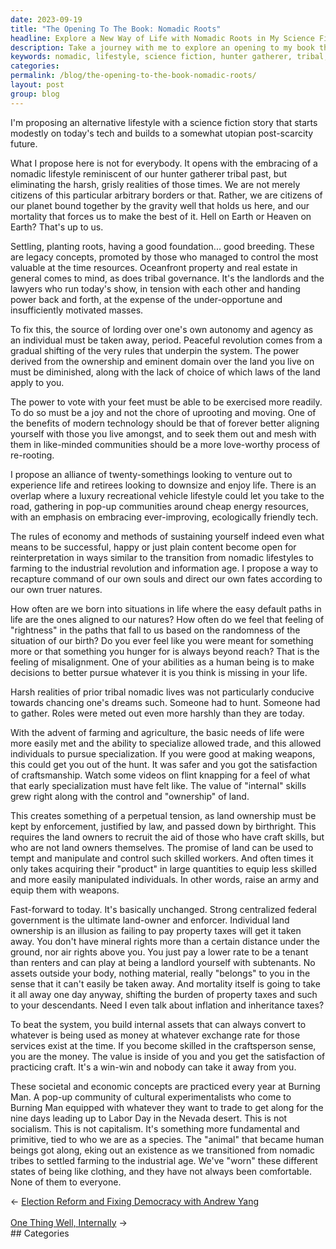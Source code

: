 ```yaml
---
date: 2023-09-19
title: "The Opening To The Book: Nomadic Roots"
headline: Explore a New Way of Life with Nomadic Roots in My Science Fiction Story.
description: Take a journey with me to explore an opening to my book that considers alternative lifestyle that embraces our nomadic past and builds towards a post-scarcity future. I propose a way to recapture our autonomy and agency as individuals, and to vote with our feet more freely. Experience the joy of craftsmanship and re-rooting into like-minded communities.
keywords: nomadic, lifestyle, science fiction, hunter gatherer, tribal, borders, planet, gravity well, mortality, settling, planting roots, foundation, good breeding, landlords, lawyers, autonomy, agency, individual, peaceful revolution, rules, power, ownership, eminent domain, land, laws, vote, feet, modern technology, like-minded communities, alliance, twenty-somethings, retirees, luxury recreational vehicle, pop-up communities, cheap energy, ecologically friendly, tech
categories: 
permalink: /blog/the-opening-to-the-book-nomadic-roots/
layout: post
group: blog
---
```



I'm proposing an alternative lifestyle with a science fiction story that starts
modestly on today's tech and builds to a somewhat utopian post-scarcity future.

What I propose here is not for everybody. It opens with the embracing of a
nomadic lifestyle reminiscent of our hunter gatherer tribal past, but
eliminating the harsh, grisly realities of those times. We are not merely
citizens of this particular arbitrary borders or that. Rather, we are citizens
of our planet bound together by the gravity well that holds us here, and our
mortality that forces us to make the best of it. Hell on Earth or Heaven on
Earth? That's up to us.

Settling, planting roots, having a good foundation... good breeding. These are
legacy concepts, promoted by those who managed to control the most valuable at
the time resources. Oceanfront property and real estate in general comes to
mind, as does tribal governance. It's the landlords and the lawyers who run
today's show, in tension with each other and handing power back and forth, at
the expense of the under-opportune and insufficiently motivated masses.

To fix this, the source of lording over one's own autonomy and agency as an
individual must be taken away, period. Peaceful revolution comes from a gradual
shifting of the very rules that underpin the system. The power derived from the
ownership and eminent domain over the land you live on must be diminished,
along with the lack of choice of which laws of the land apply to you. 

The power to vote with your feet must be able to be exercised more readily. To
do so must be a joy and not the chore of uprooting and moving. One of the
benefits of modern technology should be that of forever better aligning
yourself with those you live amongst, and to seek them out and mesh with them
in like-minded communities should be a more love-worthy process of re-rooting.

I propose an alliance of twenty-somethings looking to venture out to experience
life and retirees looking to downsize and enjoy life. There is an overlap where
a luxury recreational vehicle lifestyle could let you take to the road,
gathering in pop-up communities around cheap energy resources, with an emphasis
on embracing ever-improving, ecologically friendly tech.

The rules of economy and methods of sustaining yourself indeed even what means
to be successful, happy or just plain content become open for reinterpretation
in ways similar to the transition from nomadic lifestyles to farming to the
industrial revolution and information age. I propose a way to recapture command
of our own souls and direct our own fates according to our own truer natures.

How often are we born into situations in life where the easy default paths in
life are the ones aligned to our natures? How often do we feel that feeling of
"rightness" in the paths that fall to us based on the randomness of the
situation of our birth? Do you ever feel like you were meant for something more
or that something you hunger for is always beyond reach? That is the feeling of
misalignment. One of your abilities as a human being is to make decisions to
better pursue whatever it is you think is missing in your life.

Harsh realities of prior tribal nomadic lives was not particularly conducive
towards chancing one's dreams such. Someone had to hunt. Someone had to gather.
Roles were meted out even more harshly than they are today. 

With the advent of farming and agriculture, the basic needs of life were more
easily met and the ability to specialize allowed trade, and this allowed
individuals to pursue specialization. If you were good at making weapons, this
could get you out of the hunt. It was safer and you got the satisfaction of
craftsmanship. Watch some videos on flint knapping for a feel of what that
early specialization must have felt like. The value of "internal" skills grew
right along with the control and "ownership" of land.

This creates something of a perpetual tension, as land ownership must be kept
by enforcement, justified by law, and passed down by birthright. This requires
the land owners to recruit the aid of those who have craft skills, but who are
not land owners themselves. The promise of land can be used to tempt and
manipulate and control such skilled workers. And often times it only takes
acquiring their "product" in large quantities to equip less skilled and more
easily manipulated individuals. In other words, raise an army and equip them
with weapons. 

Fast-forward to today. It's basically unchanged. Strong centralized federal
government is the ultimate land-owner and enforcer. Individual land ownership
is an illusion as failing to pay property taxes will get it taken away. You
don't have mineral rights more than a certain distance under the ground, nor
air rights above you. You just pay a lower rate to be a tenant than renters and
can play at being a landlord yourself with subtenants. No assets outside your
body, nothing material, really "belongs" to you in the sense that it can't
easily be taken away. And mortality itself is going to take it all away one day
anyway, shifting the burden of property taxes and such to your descendants.
Need I even talk about inflation and inheritance taxes?

To beat the system, you build internal assets that can always convert to
whatever is being used as money at whatever exchange rate for those services
exist at the time. If you become skilled in the craftsperson sense, you are the
money. The value is inside of you and you get the satisfaction of practicing
craft. It's a win-win and nobody can take it away from you.

These societal and economic concepts are practiced every year at Burning Man. A
pop-up community of cultural experimentalists who come to Burning Man equipped
with whatever they want to trade to get along for the nine days leading up to
Labor Day in the Nevada desert. This is not socialism. This is not capitalism.
It's something more fundamental and primitive, tied to who we are as a species.
The "animal" that became human beings got along, eking out an existence as we
transitioned from nomadic tribes to settled farming to the industrial age.
We've "worn" these different states of being like clothing, and they have not
always been comfortable. None of them to everyone.

<div class="arrow-links"><div class="post-nav-prev"><span class="arrow">&larr;&nbsp;</span><a href="/blog/election-reform-and-fixing-democracy-with-andrew-yang/">Election Reform and Fixing Democracy with Andrew Yang</a></div> &nbsp; <div class="post-nav-next"><a href="/blog/one-thing-well-internally/">One Thing Well, Internally</a><span class="arrow">&nbsp;&rarr;</span></div></div>
## Categories

<ul></ul>